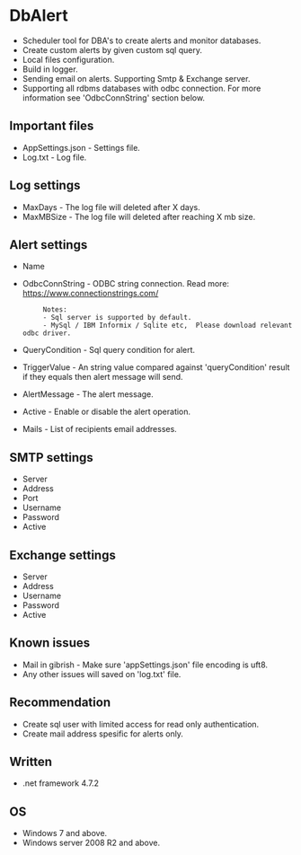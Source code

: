 # DbAlert
- Scheduler tool for DBA's to create alerts and monitor databases.
- Create custom alerts by given custom sql query. 
- Local files configuration.
- Build in logger.
- Sending email on alerts. Supporting Smtp & Exchange server.
- Supporting all rdbms databases with odbc connection. For more information see 'OdbcConnString' section below.		

## Important files
- AppSettings.json - Settings file.
- Log.txt - Log file.


## Log settings
- MaxDays - The log file will deleted after X days. 
- MaxMBSize - The log file will deleted after reaching X mb size.

## Alert settings
- Name 
- OdbcConnString -  ODBC string connection. Read more: https://www.connectionstrings.com/ 
 
		   Notes: 
		   - Sql server is supported by default.
		   - MySql / IBM Informix / Sqlite etc,  Please download relevant odbc driver.  
		   
- QueryCondition  - Sql query condition for alert. 
- TriggerValue - An string value compared against 'queryCondition' result if they equals then alert message will send.
- AlertMessage - The alert message. 
- Active  - Enable or disable the alert operation. 
- Mails  - List of recipients email addresses.

## SMTP settings
- Server 
- Address 
- Port 
- Username
- Password 
- Active 

## Exchange settings
- Server 
- Address 
- Username
- Password  
- Active 


## Known issues 
- Mail in gibrish - Make sure 'appSettings.json' file encoding is uft8.
- Any other issues will saved on 'log.txt' file.

## Recommendation
- Create sql user with limited access for read only authentication.
- Create mail address spesific for alerts only.

## Written
- .net framework 4.7.2

## OS
- Windows 7 and above.
- Windows server 2008 R2 and above.

